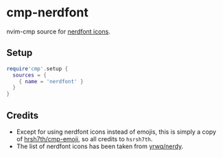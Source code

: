 # cmp-nerdfont

nvim-cmp source for [nerdfont icons](https://www.nerdfonts.com/cheat-sheet). 

## Setup

```lua
require'cmp'.setup {
  sources = {
    { name = 'nerdfont' }
  }
}
```

## Credits
- Except for using nerdfont icons instead of emojis, this is simply a copy of [hrsh7th/cmp-emoji](https://github.com/hrsh7th/cmp-emoji), so all credits to `hsrsh7th`.
- The list of nerdfont icons has been taken from [yrwq/nerdy](https://github.com/yrwq/nerdy).
